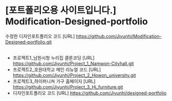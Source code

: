 # [포트폴리오용 사이트입니다.] Modification-Designed-portfolio
수정한 디자인포트폴리오 코드 [URL] https://github.com/Jiyunhi/Modification-Designed-portfolio.git
<br>
<br>
- 프로젝트1_남원시청 누리집 클론코딩 [URL] https://github.com/Jiyunhi/Project_1_Namwon-Cityhall.git
- 프로젝트2_호원대학교 메인 리뉴얼 코드 [URL] https://github.com/Jiyunhi/Project_2_Howon_university.git
- 프로젝트3_하이퍼니쳐 가구 홈페이지 [URL] https://github.com/Jiyunhi/Project_3_Hi_furniture.git
- 디자인포트폴리오 코드 [URL] https://github.com/Jiyunhi/designed-portfolio
